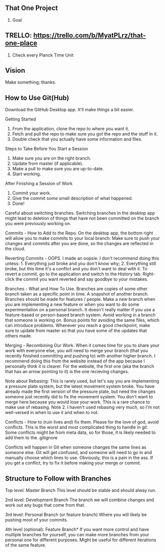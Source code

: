 That One Project
--------------------------------------------
1. Goal

TRELLO: https://trello.com/b/MyatPLrz/that-one-place
--------------------------------------------
1. Check every Planck Time Unit

Vision
--------------------------------------------
Make something; thanks.

How to Use Git(Hub)
--------------------------------------------
Download the GitHub Desktop app. It'll make things a bit easier.

Getting Started
1. From the application, clone the repo to where you want it.
2. Fetch and pull the repo to make sure you got the repo and the stuff in it.
3. Double check that you actually have some information and files.

Steps to Take Before You Start a Session
1. Make sure you are on the right branch.
2. Update from master (if applicable).
3. Make a pull to make sure you are up-to-date.
4. Start working.

After Finishing a Session of Work
1. Commit your work.
2. Give the commit some small description of what happened.
3. Done!

Careful about switching branches. Switching branches in the desktop app might lead to deletion of things that have not been committed on the branch you were previously working on.

Commits - How to Add to the Repo.
On the desktop app, the bottom right will allow you to make commits to your local branch.
Make sure to push your changes and commits after you are done, so the changes are reflected in the cloud.

Reverting Commits - OOPS. I made an oopsie.
I don't recommend doing this unless: 1. Everything just broke and you don't know why; 2. Everything still broke, but this time it's a conflict and you don't want to deal with it.
To revert a commit, go to the application and switch to the History tab. Right-click the commit you want reverted and say goodbye to your mistakes.

Branches - What and How To Use.
Branches are copies of some other branch taken as a specific point in time. A snapshot of another branch.
Branches should be made for features / people. Make a new branch when you are implementing a new feature or when you want to do some experimentation on a personal branch. It doesn't really matter if you use a feature-based or person-based branch system.
Avoid working in a branch that someone is working on. Bonus points for avoiding the same files, which can introduce problems.
Whenever you reach a good checkpoint, make sure to update from master so that you have some of the updates that others made.

Merging - Recombining Our Work.
When it comes time for you to share your work with everyone else, you will need to merge your branch (that you recently finished committing and pushing to) with another higher branch.
I recommend doing this from the website instead of the app because I personally think it is clearer. For the website, the first one (aka the branch that has an arrow pointing to it) is the one recieving changes.

Note about Rebasing: This is rarely used, but let's say you are implementing a pressure plate system, but the latest movement system broke. You have already made the first version of the pressure plate, but need the changes someone just recently did to fix the movement system. You don't want to merge here because you would lose your work. This is a rare chance to make use of rebasing. 
Note 2. I haven't used rebasing very much, so I'm not well-versed in when to use it and when to not.

Conflicts - How to (ruin lives and) fix them. 
Please for the love of god, avoid conflicts. This is the worst and most complicated thing to handle in git. Some conflicts might be from meta data, so for those, it is likely needed to add them to the .gitignore

Conflicts will happen in Git when someone changes the same lines as someone else. Git will get confused, and someone will need to go in and manually choose which lines to use. Obviously, this is a pain in the ass. If you get a conflict, try to fix it before making your merge or commit.

Structure to Follow with Branches
--------------------------------------------
Top level: Master Branch
  This level should be stable and should alway run.
  
2nd level: Development Branch
  The branch we will combine changes and work out any bugs that come from that.
  
3rd level: Personal Branch (or feature branch)
  Where you will likely be pushing most of your commits.
  
4th level (optional): Feature Branch*
  If you want more control and have multiple branches for yourself, you can make more branches from your personal one for different purposes. Might be useful for different iterations of the same feature.

